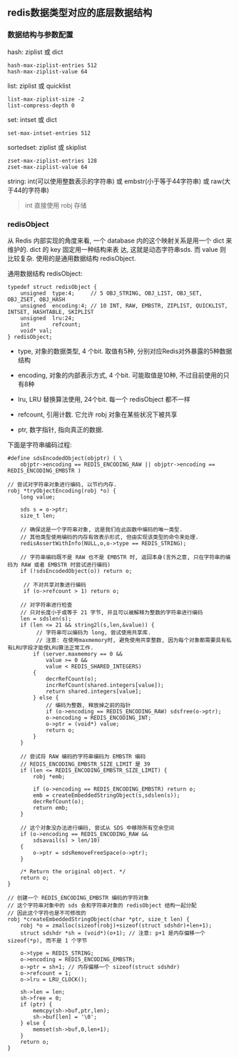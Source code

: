 ## redis数据类型对应的底层数据结构

### 数据结构与参数配置

hash: ziplist 或 dict

```
hash-max-ziplist-entries 512
hash-max-ziplist-value 64
```

list: ziplist 或 quicklist

```
list-max-ziplist-size -2
list-compress-depth 0
```

set: intset 或 dict

```
set-max-intset-entries 512
```

sortedset: ziplist 或 skiplist

```
zset-max-ziplist-entries 128
zset-max-ziplist-value 64
```

string: int(可以使用整数表示的字符串) 或 embstr(小于等于44字符串) 或 raw(大于44的字符串)

> int 直接使用 robj 存储


### redisObject

从 Redis 内部实现的角度来看, 一个 database 内的这个映射关系是用一个 dict 来维护的. dict 的 key 固定用一种结构来表
达, 这就是动态字符串sds. 而 value 则比较复杂. 使用的是通用数据结构 redisObject.

通用数据结构 redisObject:

```cgo
typedef struct redisObject {
    unsigned  type:4;     // 5 OBJ_STRING, OBJ_LIST, OBJ_SET, OBJ_ZSET, OBJ_HASH
    unsigned  encoding:4; // 10 INT, RAW, EMBSTR, ZIPLIST, QUICKLIST, INTSET, HASHTABLE, SKIPLIST
    unsigned  lru:24;
    int       refcount;
    void* val;
} redisObject;
```

- type, 对象的数据类型, 4 个bit. 取值有5种, 分别对应Redis对外暴露的5种数据结构

- encoding, 对象的内部表示方式, 4 个bit.  可能取值是10种, 不过目前使用的只有8种

- lru, LRU 替换算法使用, 24个bit. 每一个 redisObject 都不一样

- refcount, 引用计数. 它允许 robj 对象在某些状况下被共享

- ptr, 数字指针, 指向真正的数据.


下面是字符串编码过程: 

```cgo
#define sdsEncodedObject(objptr) ( \
    objptr->encoding == REDIS_ENCODING_RAW || objptr->encoding == REDIS_ENCODING_EMBSTR )

// 尝试对字符串对象进行编码, 以节约内存.
robj *tryObjectEncoding(robj *o) {
    long value;

    sds s = o->ptr;
    size_t len;

    // 确保这是一个字符串对象, 这是我们在此函数中编码的唯一类型.
    // 其他类型使用编码的内存有效表示形式, 但由实现该类型的命令来处理.
    redisAssertWithInfo(NULL,o,o->type == REDIS_STRING);

    // 字符串编码既不是 RAW 也不是 EMBSTR 时, 返回本身(言外之意, 只在字符串的编码为 RAW 或者 EMBSTR 时尝试进行编码)
    if (!sdsEncodedObject(o)) return o;

     // 不对共享对象进行编码
     if (o->refcount > 1) return o;

    // 对字符串进行检查
    // 只对长度小于或等于 21 字节, 并且可以被解释为整数的字符串进行编码
    len = sdslen(s);
    if (len <= 21 && string2l(s,len,&value)) {
         // 字符串可以编码为 long, 尝试使用共享库. 
         // 注意: 在使用maxmemory时, 避免使用共享整数, 因为每个对象都需要具有私有LRU字段才能使LRU算法正常工作.
        if (server.maxmemory == 0 &&
            value >= 0 &&
            value < REDIS_SHARED_INTEGERS)
        {
            decrRefCount(o);
            incrRefCount(shared.integers[value]);
            return shared.integers[value];
        } else {
            // 编码为整数, 释放掉之前的指针
            if (o->encoding == REDIS_ENCODING_RAW) sdsfree(o->ptr);
            o->encoding = REDIS_ENCODING_INT;
            o->ptr = (void*) value;
            return o;
        }
    }

    // 尝试将 RAW 编码的字符串编码为 EMBSTR 编码
    // REDIS_ENCODING_EMBSTR_SIZE_LIMIT 是 39
    if (len <= REDIS_ENCODING_EMBSTR_SIZE_LIMIT) {
        robj *emb;

        if (o->encoding == REDIS_ENCODING_EMBSTR) return o;
        emb = createEmbeddedStringObject(s,sdslen(s));
        decrRefCount(o);
        return emb;
    }

    // 这个对象没办法进行编码, 尝试从 SDS 中移除所有空余空间
    if (o->encoding == REDIS_ENCODING_RAW &&
        sdsavail(s) > len/10)
    {
        o->ptr = sdsRemoveFreeSpace(o->ptr);
    }

    /* Return the original object. */
    return o;
}

// 创建一个 REDIS_ENCODING_EMBSTR 编码的字符对象
// 这个字符串对象中的 sds 会和字符串对象的 redisObject 结构一起分配
// 因此这个字符也是不可修改的
robj *createEmbeddedStringObject(char *ptr, size_t len) {
    robj *o = zmalloc(sizeof(robj)+sizeof(struct sdshdr)+len+1);
    struct sdshdr *sh = (void*)(o+1); // 注意: p+1 是内存偏移一个 sizeof(*p), 而不是 1 个字节

    o->type = REDIS_STRING;
    o->encoding = REDIS_ENCODING_EMBSTR;
    o->ptr = sh+1; // 内存偏移一个 sizeof(struct sdshdr)
    o->refcount = 1;
    o->lru = LRU_CLOCK();

    sh->len = len;
    sh->free = 0;
    if (ptr) {
        memcpy(sh->buf,ptr,len);
        sh->buf[len] = '\0';
    } else {
        memset(sh->buf,0,len+1);
    }
    return o;
}

```